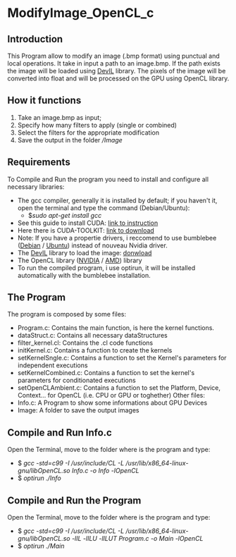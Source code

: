 # ModifyImage_OpenCL_c
## Introduction
This Program allow to modify an image (.bmp format) using punctual and local operations. 
It take in input a path to an image.bmp. If the path exists the image will be loaded using [DevIL](http://openil.sourceforge.net/) library. The pixels of the image will be converted into float and 
will be processed on the GPU using OpenCL library. 

## How it functions
1. Take an image.bmp as input;
2. Specify how many filters to apply (single or combined)
3. Select the filters for the appropriate modification
4. Save the output in the folder _/Image_

## Requirements
To Compile and Run the program you need to install and configure all necessary libraries:
* The gcc compiler, generally it is installed by default; if you haven't it, open the terminal and type the command (Debian/Ubuntu):
  * $_sudo apt-get install gcc_
* See this guide to install CUDA: [link to   instruction](http://docs.nvidia.com/cuda/cuda-installation-guide-linux/#axzz4KKVroazE)
* Here there is CUDA-TOOLKIT: [link to download](https://developer.nvidia.com/cuda-downloads)
* Note: If you have a propertie drivers, i reccomend to use bumblebee ([Debian](https://wiki.debian.org/it/Bumblebee) / [Ubuntu](https://wiki.ubuntu.com/Bumblebee)) instead of nouveau Nvidia driver.
* The [DevIL](http://openil.sourceforge.net/) library to load the image: [donwload](http://openil.sourceforge.net/download.php)
* The OpenCL library ([NVIDIA](https://developer.nvidia.com/opencl) / [AMD](http://developer.amd.com/tools-and-sdks/opencl-zone/)) library 
* To run the compiled program, i use optirun, it will be installed automatically with the bumblebee installation.

## The Program
The program is composed by some files:
* Program.c: Contains the main function, is here the kernel functions.
* dataStruct.c: Contains all necessary dataStructures
* filter_kernel.cl: Contains the .cl code functions
* initKernel.c: Contains a function to create the kernels
* setKernelSngle.c: Contains a function to set the Kernel's parameters for independent executions
* setKernelCombined.c: Contains a function to set the kernel's parameters for conditionated executions
* setOpenCLAmbient.c: Contains a function to set the Platform, Device, Context... for OpenCL (i.e. CPU or GPU or toghether)
Other files:
* Info.c: A Program to show some informations about GPU Devices
* Image: A folder to save the output images

## Compile and Run Info.c
Open the Terminal, move to the folder where is the program and type:
* $ _gcc -std=c99 -I /usr/include/CL -L /usr/lib/x86_64-linux-gnu/libOpenCL.so Info.c -o Info -lOpenCL_
* $ _optirun ./Info_

## Compile and Run the Program
Open the Terminal, move to the folder where is the program and type:
* $ _gcc -std=c99 -I /usr/include/CL -L /usr/lib/x86_64-linux-gnu/libOpenCL.so  -lIL -lILU -lILUT Program.c -o Main -lOpenCL_
* $ _optirun ./Main_

